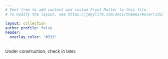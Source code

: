 ```yaml
---
# Feel free to add content and custom Front Matter to this file.
# To modify the layout, see https://jekyllrb.com/docs/themes/#overriding-theme-defaults

layout: collection
author_profile: false
header:
  overlay_color: "#333"
---
```


Under construction, check in later.
